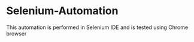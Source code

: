 # Selenium-Automation
This automation is performed in Selenium IDE and is tested using Chrome browser
